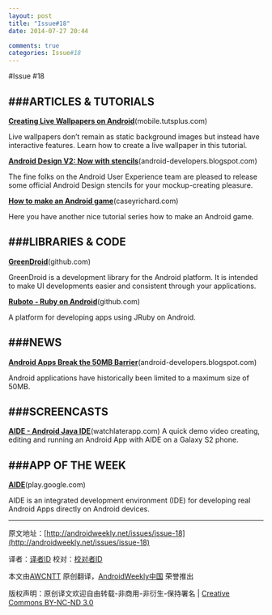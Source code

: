 ```yaml
---
layout: post
title: "Issue#18"
date: 2014-07-27 20:44

comments: true
categories: Issue#18
---
```


#Issue #18

###ARTICLES & TUTORIALS
---

[**Creating Live Wallpapers on Android**](http://mobile.tutsplus.com/tutorials/android/creating-live-wallpapers-on-android/)(mobile.tutsplus.com)

Live wallpapers don’t remain as static background images but instead have interactive features. Learn how to create a live wallpaper in this tutorial.

 
[**Android Design V2: Now with stencils**](http://android-developers.blogspot.com/2012/02/android-design-v2-now-with-stencils.html)(android-developers.blogspot.com)

The fine folks on the Android User Experience team are pleased to release some official Android Design stencils for your mockup-creating pleasure.

[**How to make an Android game**](http://caseyrichard.com/?p=195)(caseyrichard.com)

Here you have another nice tutorial series how to make an Android game.

###LIBRARIES & CODE
---

[**GreenDroid**](https://github.com/cyrilmottier/GreenDroid)(github.com)

GreenDroid is a development library for the Android platform. It is intended to make UI developments easier and consistent through your applications.

[**Ruboto - Ruby on Android**](https://github.com/ruboto/ruboto)(github.com)

A platform for developing apps using JRuby on Android.

###NEWS
---

[**Android Apps Break the 50MB Barrier**](http://android-developers.blogspot.com/2012/03/android-apps-break-50mb-barrier.html)(android-developers.blogspot.com)

Android applications have historically been limited to a maximum size of 50MB.


###SCREENCASTS
---

[**AIDE - Android Java IDE**](http://watchlaterapp.com/ahCY)(watchlaterapp.com)
A quick demo video creating, editing and running an Android App with AIDE on a Galaxy S2 phone.

 
###APP OF THE WEEK
---

[**AIDE**](https://play.google.com/store/apps/details?id=com.aide.ui&feature=search_result#?t=W251bGwsMSwxLDEsImNvbS5haWRlLnVpIl0.)(play.google.com)

AIDE is an integrated development environment (IDE) for developing real Android Apps directly on Android devices.


---


原文地址：[http://androidweekly.net/issues/issue-18](http://androidweekly.net/issues/issue-18)

译者：[译者ID](https://github.com/译者ID) 校对：[校对者ID](https://github.com/校对者ID)

本文由[AWCNTT](https://github.com/AWCNTT) 原创翻译，[AndroidWeekly中国](http://www.androidweekly.cn/) 荣誉推出

版权声明：原创译文欢迎自由转载-非商用-非衍生-保持署名 | [Creative Commons BY-NC-ND 3.0](http://creativecommons.org/licenses/by-nc-nd/3.0/deed.zh)